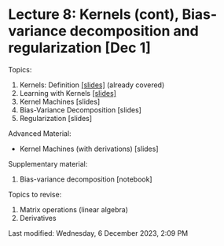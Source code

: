 # Lecture 8: Kernels (cont), Bias-variance decomposition and regularization [Dec 1]

Topics:

1. Kernels: Definition [[slides]](content/07_kernels.pdf) (already covered)
1. Learning with Kernels [[slides]](content/08_kernels.pdf)
1. Kernel Machines [slides]
1. Bias-Variance Decomposition [slides]
1. Regularization [slides]

Advanced Material:

- Kernel Machines (with derivations) [slides]

Supplementary material:

1. Bias-variance decomposition [notebook]

Topics to revise:

1. Matrix operations (linear algebra)
1. Derivatives

Last modified: Wednesday, 6 December 2023, 2:09 PM
